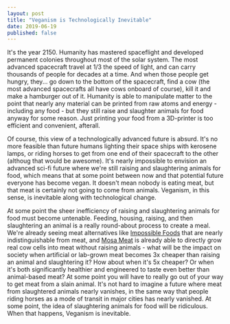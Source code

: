 ```yaml
---
layout: post
title: "Veganism is Technologically Inevitable"
date: 2019-06-19
published: false
---
```


It's the year 2150. Humanity has mastered spaceflight and developed permanent colonies throughout most of the solar system. The most advanced spacecraft travel at 1/3 the speed of light, and can carry thousands of people for decades at a time. And when those people get hungry, they... go down to the bottom of the spacecraft, find a cow (the most advanced spacecrafts all have cows onboard of course), kill it and make a hamburger out of it. Humanity is able to manipulate matter to the point that nearly any material can be printed from raw atoms and energy - including any food - but they still raise and slaughter animals for food anyway for some reason. Just printing your food from a 3D-printer is too efficient and convenient, afterall.

Of course, this view of a technologically advanced future is absurd. It's no more feasible than future humans lighting their space ships with kerosene lamps, or riding horses to get from one end of their spacecraft to the other (althoug that would be awesome). It's nearly impossible to envision an advanced sci-fi future where we're still raising and slaughtering animals for food, which means that at some point between now and that potential future everyone has become vegan. It doesn't mean nobody is eating meat, but that meat is certainly not going to come from animals. Veganism, in this sense, is inevitable along with technological change.

At some point the sheer inefficiency of raising and slaughtering animals for food must become untenable. Feeding, housing, raising, and then slaughtering an animal is a really round-about process to create a meal. We're already seeing meat alternatives like [Impossible Foods](https://impossiblefoods.com/food/) that are nearly indistinguishable from meat, and [Mosa Meat](https://www.mosameat.com/) is already able to directly grow real cow cells into meat without raising animals - what will be the impact on society when artificial or lab-grown meat becomes 3x cheaper than raising an animal and slaughtering it? How about when it's 5x cheaper? Or when it's both significantly healthier and engineered to taste even better than animal-based meat? At some point you will have to really go out of your way to get meat from a slain animal. It's not hard to imagine a future where meat from slaughtered animals nearly vanishes, in the same way that people riding horses as a mode of transit in major cities has nearly vanished. At some point, the idea of slaughtering animals for food will be ridiculous. When that happens, Veganism is inevitable.
